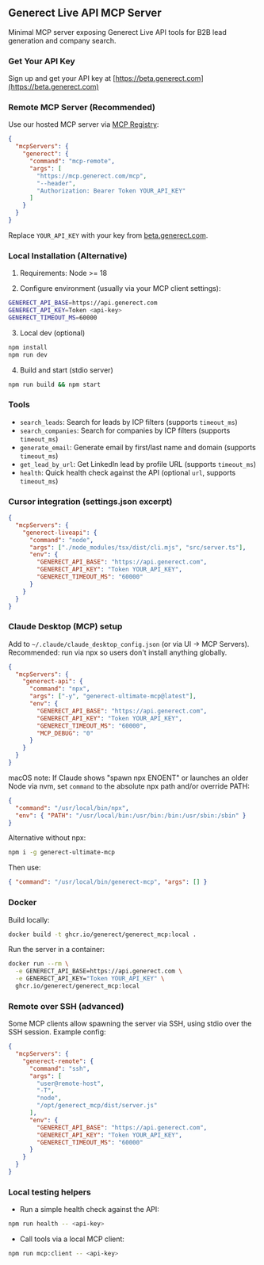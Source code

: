 ## Generect Live API MCP Server

Minimal MCP server exposing Generect Live API tools for B2B lead generation and company search.

### Get Your API Key

Sign up and get your API key at [https://beta.generect.com](https://beta.generect.com)

### Remote MCP Server (Recommended)

Use our hosted MCP server via [MCP Registry](https://registry.modelcontextprotocol.io):

```json
{
  "mcpServers": {
    "generect": {
      "command": "mcp-remote",
      "args": [
        "https://mcp.generect.com/mcp",
        "--header",
        "Authorization: Bearer Token YOUR_API_KEY"
      ]
    }
  }
}
```

Replace `YOUR_API_KEY` with your key from [beta.generect.com](https://beta.generect.com).

### Local Installation (Alternative)

1) Requirements: Node >= 18

2) Configure environment (usually via your MCP client settings):

```bash
GENERECT_API_BASE=https://api.generect.com
GENERECT_API_KEY=Token <api-key>
GENERECT_TIMEOUT_MS=60000
```

3) Local dev (optional)

```bash
npm install
npm run dev
```

4) Build and start (stdio server)

```bash
npm run build && npm start
```

### Tools

- `search_leads`: Search for leads by ICP filters (supports `timeout_ms`)
- `search_companies`: Search for companies by ICP filters (supports `timeout_ms`)
- `generate_email`: Generate email by first/last name and domain (supports `timeout_ms`)
- `get_lead_by_url`: Get LinkedIn lead by profile URL (supports `timeout_ms`)
- `health`: Quick health check against the API (optional `url`, supports `timeout_ms`)

### Cursor integration (settings.json excerpt)

```json
{
  "mcpServers": {
    "generect-liveapi": {
      "command": "node",
      "args": ["./node_modules/tsx/dist/cli.mjs", "src/server.ts"],
      "env": {
        "GENERECT_API_BASE": "https://api.generect.com",
        "GENERECT_API_KEY": "Token YOUR_API_KEY",
        "GENERECT_TIMEOUT_MS": "60000"
      }
    }
  }
}
```

### Claude Desktop (MCP) setup

Add to `~/.claude/claude_desktop_config.json` (or via UI → MCP Servers). Recommended: run via npx so users don't install anything globally.

```json
{
  "mcpServers": {
    "generect-api": {
      "command": "npx",
      "args": ["-y", "generect-ultimate-mcp@latest"],
      "env": {
        "GENERECT_API_BASE": "https://api.generect.com",
        "GENERECT_API_KEY": "Token YOUR_API_KEY",
        "GENERECT_TIMEOUT_MS": "60000",
        "MCP_DEBUG": "0"
      }
    }
  }
}
```

macOS note: If Claude shows "spawn npx ENOENT" or launches an older Node via nvm, set `command` to the absolute npx path and/or override PATH:

```json
{
  "command": "/usr/local/bin/npx",
  "env": { "PATH": "/usr/local/bin:/usr/bin:/bin:/usr/sbin:/sbin" }
}
```

Alternative without npx:

```bash
npm i -g generect-ultimate-mcp
```

Then use:

```json
{ "command": "/usr/local/bin/generect-mcp", "args": [] }
```

### Docker

Build locally:

```bash
docker build -t ghcr.io/generect/generect_mcp:local .
```

Run the server in a container:

```bash
docker run --rm \
  -e GENERECT_API_BASE=https://api.generect.com \
  -e GENERECT_API_KEY="Token YOUR_API_KEY" \
  ghcr.io/generect/generect_mcp:local
```

### Remote over SSH (advanced)

Some MCP clients allow spawning the server via SSH, using stdio over the SSH session. Example config:

```json
{
  "mcpServers": {
    "generect-remote": {
      "command": "ssh",
      "args": [
        "user@remote-host",
        "-T",
        "node",
        "/opt/generect_mcp/dist/server.js"
      ],
      "env": {
        "GENERECT_API_BASE": "https://api.generect.com",
        "GENERECT_API_KEY": "Token YOUR_API_KEY",
        "GENERECT_TIMEOUT_MS": "60000"
      }
    }
  }
}
```

### Local testing helpers

- Run a simple health check against the API:

```bash
npm run health -- <api-key>
```

- Call tools via a local MCP client:

```bash
npm run mcp:client -- <api-key>
```

